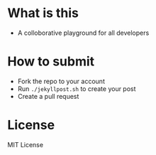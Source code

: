 # What is this

- A colloborative playground for all developers

# How to submit

- Fork the repo to your account
- Run `./jekyllpost.sh` to create your post
- Create a pull request

# License
MIT License